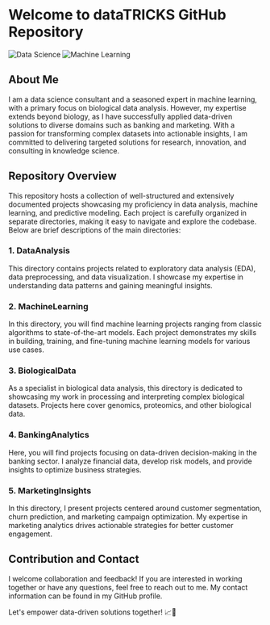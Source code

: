 # Welcome to dataTRICKS GitHub Repository

![Data Science](https://img.shields.io/badge/Data%20Science-Expert-blue.svg)
![Machine Learning](https://img.shields.io/badge/Machine%20Learning-Enthusiast-green.svg)

## About Me
I am a data science consultant and a seasoned expert in machine learning, with a primary focus on biological data analysis. However, my expertise extends beyond biology, as I have successfully applied data-driven solutions to diverse domains such as banking and marketing. With a passion for transforming complex datasets into actionable insights, I am committed to delivering targeted solutions for research, innovation, and consulting in knowledge science.

## Repository Overview
This repository hosts a collection of well-structured and extensively documented projects showcasing my proficiency in data analysis, machine learning, and predictive modeling. Each project is carefully organized in separate directories, making it easy to navigate and explore the codebase. Below are brief descriptions of the main directories:

### 1. **DataAnalysis**
This directory contains projects related to exploratory data analysis (EDA), data preprocessing, and data visualization. I showcase my expertise in understanding data patterns and gaining meaningful insights.

### 2. **MachineLearning**
In this directory, you will find machine learning projects ranging from classic algorithms to state-of-the-art models. Each project demonstrates my skills in building, training, and fine-tuning machine learning models for various use cases.

### 3. **BiologicalData**
As a specialist in biological data analysis, this directory is dedicated to showcasing my work in processing and interpreting complex biological datasets. Projects here cover genomics, proteomics, and other biological data.

### 4. **BankingAnalytics**
Here, you will find projects focusing on data-driven decision-making in the banking sector. I analyze financial data, develop risk models, and provide insights to optimize business strategies.

### 5. **MarketingInsights**
In this directory, I present projects centered around customer segmentation, churn prediction, and marketing campaign optimization. My expertise in marketing analytics drives actionable strategies for better customer engagement.

## Contribution and Contact
I welcome collaboration and feedback! If you are interested in working together or have any questions, feel free to reach out to me. My contact information can be found in my GitHub profile.

Let's empower data-driven solutions together! :chart_with_upwards_trend::rocket:
